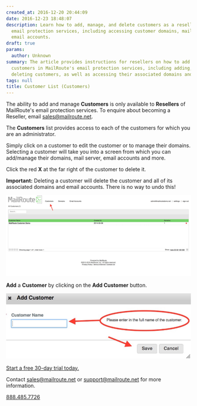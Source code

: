 ```yaml
---
created_at: 2016-12-20 20:44:09
date: 2016-12-23 18:48:07
description: Learn how to add, manage, and delete customers as a reseller of MailRoute's
  email protection services, including accessing customer domains, mail servers, and
  email accounts.
draft: true
params:
  author: Unknown
summary: The article provides instructions for resellers on how to add and manage
  customers in MailRoute's email protection services, including adding, editing, and
  deleting customers, as well as accessing their associated domains and email accounts.
tags: null
title: Customer List (Customers)
---
```



The ability to add and manage **Customers** is only available to **Resellers**
of MailRoute's email protection services. To enquire about becoming a
Reseller, email sales@mailroute.net.

The **Customers** list provides access to each of the customers for which you
are an administrator.

Simply click on a customer to edit the customer or to manage their domains.
Selecting a customer will take you into a screen from which you can add/manage
their domains, mail server, email accounts and more.

Click the red **X** at the far right of the customer to delete it.

**Important:** Deleting a customer will delete the customer and all of its
associated domains and email accounts. There is no way to undo this!

![](screen_shot_2016-12-20_at_123842_pm.jpg)

**Add** a **Customer** by clicking on the **Add Customer** button.

![](add_a_customer_and_save.jpg)

[Start a free 30-day trial today.](http://mailroute.net/signup.html)

Contact [sales@mailroute.net](mailto:sales@mailroute.net) or
[support@mailroute.net](mailto:support@mailroute.net) for more information.

[888.485.7726](tel:888.485.7726)

